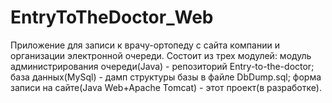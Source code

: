 # EntryToTheDoctor_Web

Приложение для записи к врачу-ортопеду с сайта компании и организации электронной очереди. 
Состоит из трех модулей: 
модуль администрирования очереди(Java) - репозиторий Entry-to-the-doctor; 
база данных(MySql) - дамп структуры базы в файле DbDump.sql; 
форма записи на сайте(Java Web+Apache Tomcat) - этот проект(в разработке).
